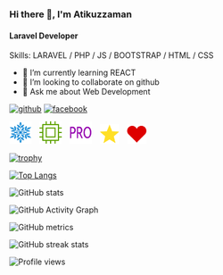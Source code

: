

### Hi there 👋, I'm Atikuzzaman 
#### Laravel Developer



Skills: LARAVEL / PHP / JS / BOOTSTRAP / HTML / CSS

- 🌱 I’m currently learning REACT 
- 👯 I’m looking to collaborate on github 
- 💬 Ask me about Web Development  


[<img src='https://cdn.jsdelivr.net/npm/simple-icons@3.0.1/icons/github.svg' alt='github' height='40'>](https://github.com/Atikuzzamantanin)  [<img src='https://cdn.jsdelivr.net/npm/simple-icons@3.0.1/icons/facebook.svg' alt='facebook' height='40'>](https://www.facebook.com/atikuzzaman.tanin.3/)  

<a href='https://archiveprogram.github.com/'><img src='https://raw.githubusercontent.com/acervenky/animated-github-badges/master/assets/acbadge.gif' width='40' height='40'></a> <a href='https://docs.github.com/en/developers'><img src='https://raw.githubusercontent.com/acervenky/animated-github-badges/master/assets/devbadge.gif' width='40' height='40'></a> <a href='https://github.com/pricing'><img src='https://raw.githubusercontent.com/acervenky/animated-github-badges/master/assets/pro.gif' width='40' height='40'></a> <a href='https://stars.github.com/'><img src='https://raw.githubusercontent.com/acervenky/animated-github-badges/master/assets/starbadge.gif' width='35' height='35'></a> <a href='https://docs.github.com/en/github/supporting-the-open-source-community-with-github-sponsors'><img src='https://raw.githubusercontent.com/acervenky/animated-github-badges/master/assets/sponsorbadge.gif' width='35' height='35'></a> 

[![trophy](https://github-profile-trophy.vercel.app/?username=Atikuzzamantanin)](https://github.com/ryo-ma/github-profile-trophy)

[![Top Langs](https://github-readme-stats.vercel.app/api/top-langs/?username=Atikuzzamantanin)](https://github.com/anuraghazra/github-readme-stats)

![GitHub stats](https://github-readme-stats.vercel.app/api?username=Atikuzzamantanin&show_icons=true&count_private=true)  

![GitHub Activity Graph](https://activity-graph.herokuapp.com/graph?username=Atikuzzamantanin)  

![GitHub metrics](https://metrics.lecoq.io/Atikuzzamantanin)  

![GitHub streak stats](https://github-readme-streak-stats.herokuapp.com/?user=Atikuzzamantanin)  

![Profile views](https://gpvc.arturio.dev/Atikuzzamantanin)  
